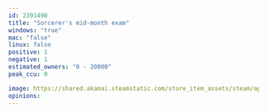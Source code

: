 ```yaml
---
id: 2391490
title: "Sorcerer's mid-month exam"
windows: "true"
mac: "false"
linux: false
positive: 1
negative: 1
estimated_owners: "0 - 20000"
peak_ccu: 0

image: https://shared.akamai.steamstatic.com/store_item_assets/steam/apps/2391490/header.jpg?t=1710639932
opinions:
---
```

